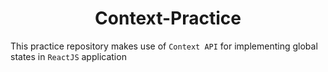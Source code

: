 <h1 align='center'>Context-Practice</h1>

This practice repository makes use of `Context API` for implementing global states in `ReactJS` application
